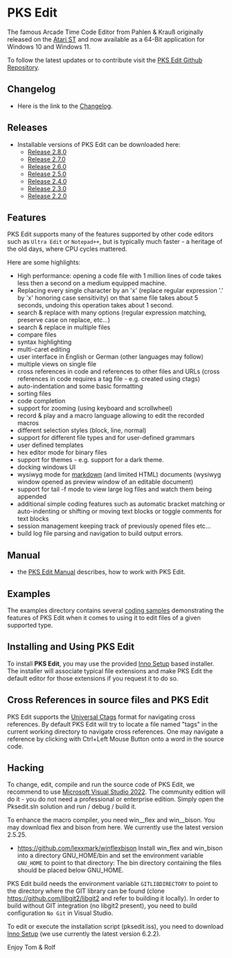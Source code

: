 # PKS Edit

The famous Arcade Time Code Editor from Pahlen & Krauß originally released on the [Atari ST](https://en.wikipedia.org/wiki/Atari_ST)
and now available as a 64-Bit application for Windows 10 and Windows 11.

To follow the latest updates or to contribute visit the [PKS Edit Github Repository](https://github.com/TomKrauss/pks-edit).

## Changelog

-   Here is the link to the [Changelog](doc/CHANGELOG.md).

## Releases

- Installable versions of PKS Edit can be downloaded here:
  - [Release 2.8.0](https://github.com/TomKrauss/pks-edit/releases/tag/v2.8.0)
  - [Release 2.7.0](https://github.com/TomKrauss/pks-edit/releases/tag/v2.7.0)
  - [Release 2.6.0](https://github.com/TomKrauss/pks-edit/releases/tag/v2.6.0)
  - [Release 2.5.0](https://github.com/TomKrauss/pks-edit/releases/tag/v2.5.0)
  - [Release 2.4.0](https://github.com/TomKrauss/pks-edit/releases/tag/v2.4.0)
  - [Release 2.3.0](https://github.com/TomKrauss/pks-edit/releases/tag/v2.3.0)
  - [Release 2.2.0](https://github.com/TomKrauss/pks-edit/releases/tag/v2.2.0)

## Features

PKS Edit supports many of the features supported by other code editors such as `Ultra Edit` or `Notepad++`,
but is typically much faster - a heritage of the old days, where CPU cycles mattered.

Here are some highlights:

- High performance: opening a code file with 1 million lines of code takes less then a second on a medium equipped machine. 
- Replacing every single character by an 'x' (replace regular expression '.' by 'x' honoring case sensitivity) on that same file takes about
  5 seconds, undoing this operation takes about 1 second.
- search & replace with many options (regular expression matching, preserve case on replace, etc...)
- search & replace in multiple files
- compare files
- syntax highlighting
- multi-caret editing
- user interface in English or German (other languages may follow)
- multiple views on single file
- cross references in code and references to other files and URLs (cross references in code requires a tag file - 
e.g. created using ctags)
- auto-indentation and some basic formatting
- sorting files
- code completion
- support for zooming (using keyboard and scrollwheel)
- record & play and a macro language allowing to edit the recorded macros
- different selection styles (block, line, normal)
- support for different file types and for user-defined grammars
- user defined templates
- hex editor mode for binary files
- support for themes - e.g. support for a dark theme.
- docking windows UI
- wysiwyg mode for [markdown](doc/markdown.md) (and limited HTML) documents (wysiwyg window opened as preview window of an editable document)
- support for tail -f mode to view large log files and watch them being appended
- additional simple coding features such as automatic bracket matching or auto-indenting or shifting or moving text blocks 
  or toggle comments for text blocks
- session management keeping track of previously opened files etc...
- build log file parsing and navigation to build output errors.

## Manual

- the [PKS Edit Manual](doc/manual/toc.md) describes, how to work with PKS Edit.

## Examples

The examples directory contains several [coding samples](examples/sample.md) demonstrating the features
of PKS Edit when it comes to using it to edit files of a given supported type.

## Installing and Using PKS Edit

To install **PKS Edit**, you may use the provided [Inno Setup](https://jrsoftware.org/ishelp/index.php) based installer. The
installer will associate typical file extensions and make PKS Edit the default editor for those extensions if you request it
to do so.

## Cross References in source files and PKS Edit

PKS Edit supports the [Universal Ctags](https://docs.ctags.io/en/latest/index.html) format
for navigating cross references. By default PKS Edit will try to locate a file named "tags" in
the current working directory to navigate cross references. One may navigate a reference by
clicking with Ctrl+Left Mouse Button onto a word in the source code.

## Hacking

To change, edit, compile and run the source code of PKS Edit, we recommend to use
[Microsoft Visual Studio 2022](https://visualstudio.microsoft.com/de/vs/). The community
edition will do it - you do not need a professional or enterprise edition. Simply
open the Pksedit.sln solution and run / debug / build it.

To enhance the macro compiler, you need win__flex and win__bison. You may download flex and bison from
here. We currently use the latest version 2.5.25.
- https://github.com/lexxmark/winflexbison
Install win_flex and win_bison into a directory GNU_HOME/bin and set the environment variable `GNU_HOME` to
point to that directory: The bin directory containing the files should be placed below GNU_HOME.

PKS Edit build needs the environment variable `GITLIBDIRECTORY` to point to the directory where the 
GIT library can be found (clone https://github.com/libgit2/libgit2 and refer to building it locally).
In order to build without GIT integration (no libgit2 present), you need to build configuration
`No Git` in Visual Studio.

To edit or execute the installation script (pksedit.iss), you need to download
[Inno Setup](https://jrsoftware.org/ishelp/index.php) (we use currently the latest version 6.2.2).

Enjoy Tom & Rolf
